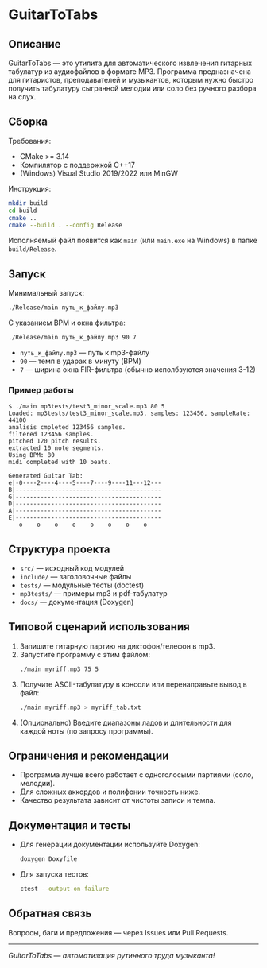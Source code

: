# GuitarToTabs

## Описание
GuitarToTabs — это утилита для автоматического извлечения гитарных табулатур из аудиофайлов в формате MP3. Программа предназначена для гитаристов, преподавателей и музыкантов, которым нужно быстро получить табулатуру сыгранной мелодии или соло без ручного разбора на слух.

## Сборка

Требования:
- CMake >= 3.14
- Компилятор с поддержкой C++17
- (Windows) Visual Studio 2019/2022 или MinGW

Инструкция:
```sh
mkdir build
cd build
cmake ..
cmake --build . --config Release
```
Исполняемый файл появится как `main` (или `main.exe` на Windows) в папке `build/Release`.

## Запуск

Минимальный запуск:
```sh
./Release/main путь_к_файлу.mp3
```

С указанием BPM и окна фильтра:
```sh
./Release/main путь_к_файлу.mp3 90 7
```
- `путь_к_файлу.mp3` — путь к mp3-файлу
- `90` — темп в ударах в минуту (BPM)
- `7` — ширина окна FIR-фильтра (обычно исполбзуются значения 3-12)

### Пример работы

```
$ ./main mp3tests/test3_minor_scale.mp3 80 5
Loaded: mp3tests/test3_minor_scale.mp3, samples: 123456, sampleRate: 44100
analisis cmpleted 123456 samples.
filtered 123456 samples.
pitched 120 pitch results.
extracted 10 note segments.
Using BPM: 80
midi completed with 10 beats.

Generated Guitar Tab:
e|-0----2----4----5----7----9----11---12---
B|-----------------------------------------
G|-----------------------------------------
D|-----------------------------------------
A|-----------------------------------------
E|-----------------------------------------
   o    o    o    o    o    o    o    o   

```

## Структура проекта
- `src/` — исходный код модулей
- `include/` — заголовочные файлы
- `tests/` — модульные тесты (doctest)
- `mp3tests/` — примеры mp3 и pdf-табулатур
- `docs/` — документация (Doxygen)

## Типовой сценарий использования
1. Запишите гитарную партию на диктофон/телефон в mp3.
2. Запустите программу с этим файлом:
   ```sh
   ./main myriff.mp3 75 5
   ```
3. Получите ASCII-табулатуру в консоли или перенаправьте вывод в файл:
   ```sh
   ./main myriff.mp3 > myriff_tab.txt
   ```
4. (Опционально) Введите диапазоны ладов и длительности для каждой ноты (по запросу программы).

## Ограничения и рекомендации
- Программа лучше всего работает с одноголосыми партиями (соло, мелодии).
- Для сложных аккордов и полифонии точность ниже.
- Качество результата зависит от чистоты записи и темпа.

## Документация и тесты
- Для генерации документации используйте Doxygen:
  ```sh
  doxygen Doxyfile
  ```
- Для запуска тестов:
  ```sh
  ctest --output-on-failure
  ```

## Обратная связь
Вопросы, баги и предложения — через Issues или Pull Requests.

---

*GuitarToTabs — автоматизация рутинного труда музыканта!*
